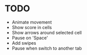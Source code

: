 # TODO

* Animate movement
* Show score in cells
* Show arrows around selected cell
* Pause on 'Space'
* Add swipes
* Pause when switch to another tab

